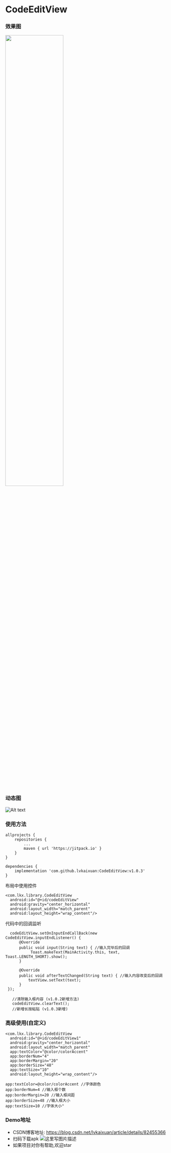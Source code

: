 # CodeEditView
### 效果图
<img src="https://github.com/lvkaixuan/CodeEditView/blob/master/04BB29B5-929C-474F-BDCB-0147F475FB94.png" width="60%">

### 动态图
![Alt text](https://github.com/lvkaixuan/CodeEditView/blob/master/QQ20180906-101622.gif)

### 使用方法
```
allprojects {
	repositories {
		...
		maven { url 'https://jitpack.io' }
	}
}
```

```
dependencies {
	implementation 'com.github.lvkaixuan:CodeEditView:v1.0.3'
}
```
布局中使用控件
```
<com.lkx.library.CodeEditView
  android:id="@+id/codeEditView"
  android:gravity="center_horizontal"
  android:layout_width="match_parent"
  android:layout_height="wrap_content"/>
```
代码中的回调监听
```
  codeEditView.setOnInputEndCallBack(new CodeEditView.inputEndListener() {
      @Override
      public void input(String text) { //输入完毕后的回调
           Toast.makeText(MainActivity.this, text, Toast.LENGTH_SHORT).show();
      }

      @Override
      public void afterTextChanged(String text) { //输入内容改变后的回调
          textView.setText(text);
      }
 });
 
   //清除输入框内容 (v1.0.2新增方法)
   codeEditView.clearText();
   //新增长按粘贴 (v1.0.3新增)
```
### 高级使用(自定义)
```
<com.lkx.library.CodeEditView
  android:id="@+id/codeEditView1"
  android:gravity="center_horizontal"
  android:layout_width="match_parent"
  app:textColor="@color/colorAccent"
  app:borderNum="4"
  app:borderMargin="20"
  app:borderSize="48"
  app:textSize="10"
  android:layout_height="wrap_content"/>
```
```
app:textColor=@color/colorAccent //字体颜色
app:borderNum=4 //输入框个数
app:borderMargin=20 //输入框间距
app:borderSize=48 //输入框大小
app:textSize=10 //字体大小"
```

### Demo地址

 - CSDN博客地址: https://blog.csdn.net/lvkaixuan/article/details/82455366
 - 扫码下载apk
![这里写图片描述](https://github.com/lvkaixuan/CodeEditView/blob/master/scan.png)
 - 如果项目对你有帮助,欢迎star
